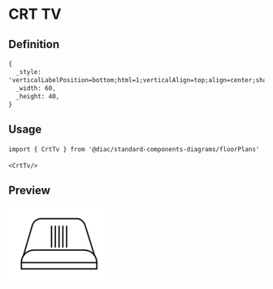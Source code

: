 # CRT TV

## Definition

```
{
  _style: 'verticalLabelPosition=bottom;html=1;verticalAlign=top;align=center;shape=mxgraph.floorplan.crt_tv;',
  _width: 60,
  _height: 40,
}
```

## Usage

```
import { CrtTv } from '@diac/standard-components-diagrams/floorPlans'

<CrtTv/>
```

## Preview

<img src="./crt-tv.png" width="200"/>
